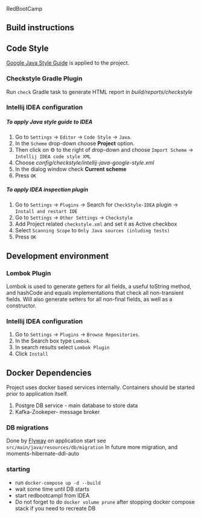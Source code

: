RedBootCamp

## Build instructions

## Code Style
[Google Java Style Guide](https://google.github.io/styleguide/javaguide.html) is applied to the project.

### Checkstyle Gradle Plugin
Run `check` Gradle task to generate HTML report in *build/reports/checkstyle* 

### Intellij IDEA configuration
##### To apply Java style guide to IDEA
1. Go to `Settings` -> `Editor` -> `Code Style` -> `Java`.
2. In the `Scheme` drop-down choose **Project** option. 
3. Then click on :gear: to the right of drop-down and choose `Import Scheme` -> `Intellij IDEA code style XML`
4. Choose *config/checkstyle/intellij-java-google-style.xml*
5. In the dialog window check **Current scheme**
6. Press `OK`

##### To apply IDEA inspection plugin
1. Go to `Settings` -> `Plugins` -> Search for `CheckStyle-IDEA` plugin -> `Install and restart IDE`
2. Go to `Settings` -> `Other Settings` -> `Checkstyle`
3. Add Project related `checkstyle.xml` and set it as Active checkbox
4. Select `Scanning Scope` to `Only Java sources (inluding tests)`
5. Press `OK` 

## Development environment
### Lombok Plugin 

Lombok is used to generate getters for all fields, a useful toString method, and hashCode and equals implementations that check
all non-transient fields. Will also generate setters for all non-final fields, as well as a constructor. 

### Intellij IDEA configuration
1. Go to `Settings` -> `Plugins` -> `Browse Repositories`.
2. In the Search box type `Lombok`. 
3. In search results select `Lombok Plugin`
4. Click `Install`

## Docker Dependencies
Project uses docker based services internally.
Containers should be started prior to application itself. 

1. Postgre DB service - main database to store data
2. Kafka-Zookeper- message broker

### DB migrations
Done by [Flyway](https://flywaydb.org) on application start see `src/main/java/resources/db/migration`
In future more migration, and moments-hibernate-ddl-auto
### starting
* run `docker-compose up -d --build`
* wait some time until DB starts 
* start redbootcampl from IDEA
* Do not forget to do `docker volume prune` after stopping docker compose stack if you need to recreate DB


